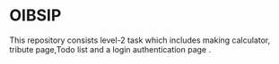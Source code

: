 # OIBSIP
This repository consists level-2 task which includes making calculator, tribute page,Todo list and a login authentication page .
